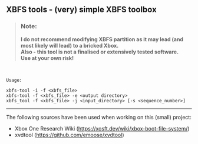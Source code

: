 ## XBFS tools - (very) simple XBFS toolbox

> ### Note: 
> __I do not recommend modifying XBFS partition as it may lead (and most likely will lead) to a bricked Xbox.__ <br>
> __Also - this tool is not a finalised or extensively tested software.__ <br>
> __Use at your own risk!__

<br>

```
Usage:

xbfs-tool -i -f <xbfs_file>
xbfs-tool -f <xbfs_file> -e <output directory>
xbfs_tool -f <xbfs_file> -j <input_directory> [-s <sequence_number>]
```

---
The following sources have been used when working on this (small) project:
* Xbox One Research Wiki (https://xosft.dev/wiki/xbox-boot-file-system/)
* xvdtool (https://github.com/emoose/xvdtool)
